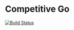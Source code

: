 # Competitive Go

[![Build Status](https://travis-ci.org/satriahrh/competitive-go.svg?branch=master)](https://travis-ci.org/satriahrh/competitive-go)

